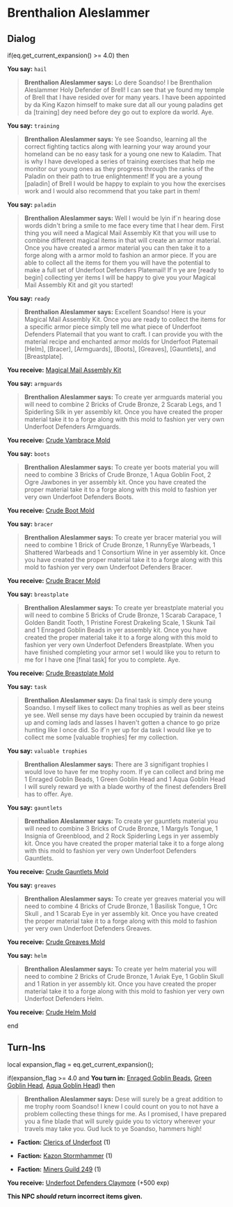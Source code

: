 # Brenthalion Aleslammer
## Dialog

if(eq.get_current_expansion() >= 4.0) then


**You say:** `hail`




>**Brenthalion Aleslammer says:** Lo dere Soandso! I be Brenthalion Aleslammer Holy Defender of Brell! I can see that ye found my temple of Brell that I have resided over for many years. I have been appointed by da King Kazon himself to make sure dat all our young paladins get da [training] dey need before dey go out to explore da world. Aye.


**You say:** `training`




>**Brenthalion Aleslammer says:** Ye see Soandso, learning all the correct fighting tactics along with learning your way around your homeland can be no easy task for a young one new to Kaladim. That is why I have developed a series of training exercises that help me monitor our young ones as they progress through the ranks of the Paladin on their path to true enlightenment! If you are a young [paladin] of Brell I would be happy to explain to you how the exercises work and I would also recommend that you take part in them!


**You say:** `paladin`




>**Brenthalion Aleslammer says:** Well I would be lyin if\`n hearing dose words didn't bring a smile to me face every time that I hear dem. First thing you will need a Magical Mail Assembly Kit that you will use to combine different magical items in that will create an armor material. Once you have created a armor material you can then take it to a forge along with a armor mold to fashion an armor piece. If you are able to collect all the items for them you will have the potential to make a full set of Underfoot Defenders Platemail! If\`n ye are [ready to begin] collecting yer items I will be happy to give you your Magical Mail Assembly Kit and git you started!


**You say:** `ready`




>**Brenthalion Aleslammer says:** Excellent Soandso! Here is your Magical Mail Assembly Kit. Once you are ready to collect the items for a specific armor piece simply tell me what piece of Underfoot Defenders Platemail that you want to craft. I can provide you with the material recipe and enchanted armor molds for Underfoot Platemail [Helm], [Bracer], [Armguards], [Boots], [Greaves], [Gauntlets], and [Breastplate].



**You receive:**  [Magical Mail Assembly Kit](/item/17249)


**You say:** `armguards`




>**Brenthalion Aleslammer says:** To create yer armguards material you will need to combine 2 Bricks of Crude Bronze, 2 Scarab Legs, and 1 Spiderling Silk in yer assembly kit. Once you have created the proper material take it to a forge along with this mold to fashion yer very own Underfoot Defenders Armguards.



**You receive:**  [Crude Vambrace Mold](/item/19635)


**You say:** `boots`




>**Brenthalion Aleslammer says:** To create yer boots material you will need to combine 3 Bricks of Crude Bronze, 1 Aqua Goblin Foot, 2 Ogre Jawbones in yer assembly kit. Once you have created the proper material take it to a forge along with this mold to fashion yer very own Underfoot Defenders Boots.



**You receive:**  [Crude Boot Mold](/item/19634)


**You say:** `bracer`




>**Brenthalion Aleslammer says:** To create yer bracer material you will need to combine 1 Brick of Crude Bronze, 1 RunnyEye Warbeads, 1 Shattered Warbeads and 1 Consortium Wine in yer assembly kit. Once you have created the proper material take it to a forge along with this mold to fashion yer very own Underfoot Defenders Bracer.



**You receive:**  [Crude Bracer Mold](/item/19632)


**You say:** `breastplate`




>**Brenthalion Aleslammer says:** To create yer breastplate material you will need to combine 5 Bricks of Crude Bronze, 1 Scarab Carapace, 1 Golden Bandit Tooth, 1 Pristine Forest Drakeling Scale, 1 Skunk Tail and 1 Enraged Goblin Beads in yer assembly kit. Once you have created the proper material take it to a forge along with this mold to fashion yer very own Underfoot Defenders Breastplate. When you have finished completing your armor set I would like you to return to me for I have one [final task] for you to complete. Aye.



**You receive:**  [Crude Breastplate Mold](/item/19637)


**You say:** `task`




>**Brenthalion Aleslammer says:** Da final task is simply dere young Soandso. I myself likes to collect many trophies as well as beer steins ye see. Well sense my days have been occupied by trainin da newest up and coming lads and lasses I haven't gotten a chance to go prize hunting like I once did. So if\`n yer up for da task I would like ye to collect me some [valuable trophies] fer my collection.


**You say:** `valuable trophies`




>**Brenthalion Aleslammer says:** There are 3 signifigant trophies I would love to have fer me trophy room. If ye can collect and bring me 1 Enraged Goblin Beads, 1 Green Goblin Head and 1 Aqua Goblin Head I will surely reward ye with a blade worthy of the finest defenders Brell has to offer. Aye.


**You say:** `gauntlets`




>**Brenthalion Aleslammer says:** To create yer gauntlets material you will need to combine 3 Bricks of Crude Bronze, 1 Margyls Tongue, 1 Insignia of Greenblood, and 2 Rock Spiderling Legs in yer assembly kit. Once you have created the proper material take it to a forge along with this mold to fashion yer very own Underfoot Defenders Gauntlets.



**You receive:**  [Crude Gauntlets Mold](/item/19633)


**You say:** `greaves`




>**Brenthalion Aleslammer says:** To create yer greaves material you will need to combine 4 Bricks of Crude Bronze, 1 Basilisk Tongue, 1 Orc Skull , and 1 Scarab Eye in yer assembly kit. Once you have created the proper material take it to a forge along with this mold to fashion yer very own Underfoot Defenders Greaves.



**You receive:**  [Crude Greaves Mold](/item/19636)


**You say:** `helm`




>**Brenthalion Aleslammer says:** To create yer helm material you will need to combine 2 Bricks of Crude Bronze, 1 Aviak Eye, 1 Goblin Skull and 1 Ration in yer assembly kit. Once you have created the proper material take it to a forge along with this mold to fashion yer very own Underfoot Defenders Helm.



**You receive:**  [Crude Helm Mold](/item/19631)

end

## Turn-Ins

local expansion_flag = eq.get_current_expansion();



if(expansion_flag >= 4.0 and  **You turn in:** [Enraged Goblin Beads](/item/2396), [Green Goblin Head](/item/28065), [Aqua Goblin Head](/item/28066)) then


>**Brenthalion Aleslammer says:** Dese will surely be a great addition to me trophy room Soandso! I knew I could count on you to not have a problem collecting these things for me. As I promised, I have prepared you a fine blade that will surely guide you to victory wherever your travels may take you. Gud luck to ye Soandso, hammers high!


* __Faction:__ [Clerics of Underfoot](/faction/227) (1)


* __Faction:__ [Kazon Stormhammer](/faction/274) (1)


* __Faction:__ [Miners Guild 249](/faction/293) (1)


 **You receive:**  [Underfoot Defenders Claymore](/item/26077) (+500 exp)

**This NPC *should* return incorrect items given.**





